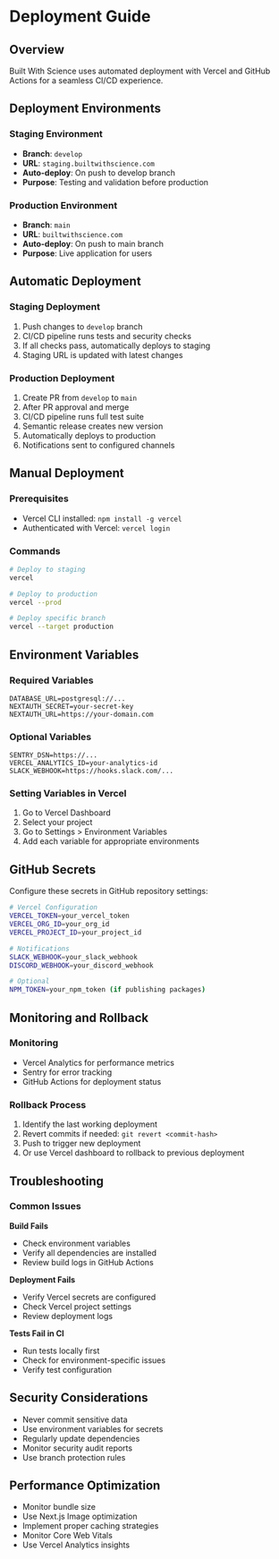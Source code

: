# Deployment Guide

## Overview

Built With Science uses automated deployment with Vercel and GitHub Actions for a seamless CI/CD experience.

## Deployment Environments

### Staging Environment
- **Branch**: `develop`
- **URL**: `staging.builtwithscience.com`
- **Auto-deploy**: On push to develop branch
- **Purpose**: Testing and validation before production

### Production Environment
- **Branch**: `main`
- **URL**: `builtwithscience.com`
- **Auto-deploy**: On push to main branch
- **Purpose**: Live application for users

## Automatic Deployment

### Staging Deployment
1. Push changes to `develop` branch
2. CI/CD pipeline runs tests and security checks
3. If all checks pass, automatically deploys to staging
4. Staging URL is updated with latest changes

### Production Deployment
1. Create PR from `develop` to `main`
2. After PR approval and merge
3. CI/CD pipeline runs full test suite
4. Semantic release creates new version
5. Automatically deploys to production
6. Notifications sent to configured channels

## Manual Deployment

### Prerequisites
- Vercel CLI installed: `npm install -g vercel`
- Authenticated with Vercel: `vercel login`

### Commands
```bash
# Deploy to staging
vercel

# Deploy to production
vercel --prod

# Deploy specific branch
vercel --target production
```

## Environment Variables

### Required Variables
```env
DATABASE_URL=postgresql://...
NEXTAUTH_SECRET=your-secret-key
NEXTAUTH_URL=https://your-domain.com
```

### Optional Variables
```env
SENTRY_DSN=https://...
VERCEL_ANALYTICS_ID=your-analytics-id
SLACK_WEBHOOK=https://hooks.slack.com/...
```

### Setting Variables in Vercel
1. Go to Vercel Dashboard
2. Select your project
3. Go to Settings > Environment Variables
4. Add each variable for appropriate environments

## GitHub Secrets

Configure these secrets in GitHub repository settings:

```bash
# Vercel Configuration
VERCEL_TOKEN=your_vercel_token
VERCEL_ORG_ID=your_org_id
VERCEL_PROJECT_ID=your_project_id

# Notifications
SLACK_WEBHOOK=your_slack_webhook
DISCORD_WEBHOOK=your_discord_webhook

# Optional
NPM_TOKEN=your_npm_token (if publishing packages)
```

## Monitoring and Rollback

### Monitoring
- Vercel Analytics for performance metrics
- Sentry for error tracking
- GitHub Actions for deployment status

### Rollback Process
1. Identify the last working deployment
2. Revert commits if needed: `git revert <commit-hash>`
3. Push to trigger new deployment
4. Or use Vercel dashboard to rollback to previous deployment

## Troubleshooting

### Common Issues

**Build Fails**
- Check environment variables
- Verify all dependencies are installed
- Review build logs in GitHub Actions

**Deployment Fails**
- Verify Vercel secrets are configured
- Check Vercel project settings
- Review deployment logs

**Tests Fail in CI**
- Run tests locally first
- Check for environment-specific issues
- Verify test configuration

## Security Considerations

- Never commit sensitive data
- Use environment variables for secrets
- Regularly update dependencies
- Monitor security audit reports
- Use branch protection rules

## Performance Optimization

- Monitor bundle size
- Use Next.js Image optimization
- Implement proper caching strategies
- Monitor Core Web Vitals
- Use Vercel Analytics insights

